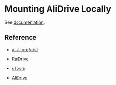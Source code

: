 # Mounting AliDrive Locally
See [documentation](https://echosec.notion.site/Mounting-AliDrive-Locally-844734ec4e10451ea50816b64540f091?pvs=4).

## Reference

- [alist-org/alist](https://github.com/alist-org/alist)

- [RaiDrive](https://www.raidrive.com/)

- [uTools](https://u.tools/)
- [AliDrive](https://www.aliyundrive.com/drive)
